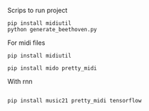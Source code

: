 Scrips to run project

```
pip install midiutil
python generate_beethoven.py
```

For midi files
```
pip install midiutil

```

```
pip install mido pretty_midi

```

With rnn
```

pip install music21 pretty_midi tensorflow
```